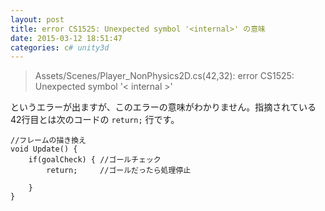 ```yaml
---
layout: post
title: error CS1525: Unexpected symbol '<internal>' の意味
date: 2015-03-12 18:51:47
categories: c# unity3d
---
```

<blockquote>
  <p>Assets/Scenes/Player_NonPhysics2D.cs(42,32): error CS1525: Unexpected symbol '&lt; internal >'</p>
</blockquote>

<p>というエラーが出ますが、このエラーの意味がわかりません。指摘されている42行目とは次のコードの <code>return;</code> 行です。</p>

<pre><code>//フレームの描き換え
void Update() {
    if(goalCheck) { //ゴールチェック
        return;　　　//ゴールだったら処理停止

    }
}
</code></pre>
